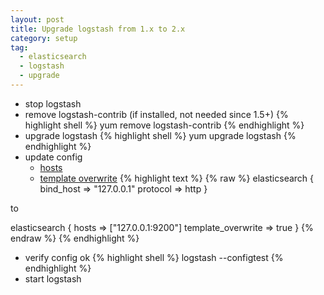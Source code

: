 ```yaml
---
layout: post
title: Upgrade logstash from 1.x to 2.x
category: setup
tag:
  - elasticsearch
  - logstash
  - upgrade
---
```


*  stop logstash
* remove logstash-contrib (if installed, not needed since 1.5+)
{% highlight shell %}
yum remove logstash-contrib
{% endhighlight %}
* upgrade logstash
{% highlight shell %}
yum upgrade logstash
{% endhighlight %}
* update config
  - [hosts](https://www.elastic.co/guide/en/logstash/current/plugins-outputs-elasticsearch.html#plugins-outputs-elasticsearch-hosts)
  - [template overwrite](https://www.elastic.co/guide/en/logstash/current/_upgrading_logstash_and_elasticsearch_to_2_0.html)
{% highlight text %}
{% raw %}
elasticsearch {
  bind_host => "127.0.0.1"
  protocol => http
}

to

elasticsearch {
  hosts => ["127.0.0.1:9200"]
  template_overwrite => true
}
{% endraw %}
{% endhighlight %}
* verify config ok
{% highlight shell %}
logstash --configtest
{% endhighlight %}
* start logstash
